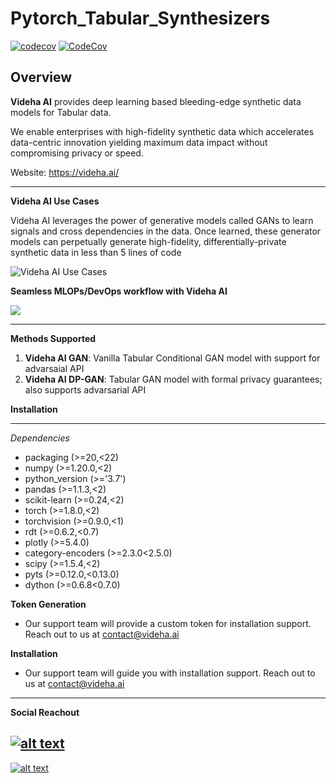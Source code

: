 # Pytorch_Tabular_Synthesizers
[![codecov](https://codecov.io/gh/videha-ai/Tabular_Synthesizers/branch/main/graph/badge.svg?token=5VSP2B3Y4Y)](https://codecov.io/gh/videha-ai/Tabular_Synthesizers)
[![CodeCov](https://github.com/videha-ai/Tabular_Synthesizers/actions/workflows/codeconv.yml/badge.svg)](https://github.com/videha-ai/Tabular_Synthesizers/actions/workflows/codeconv.yml)


**Overview**
---
**Videha AI** provides deep learning based bleeding-edge synthetic data models for Tabular data.

We enable enterprises with high-fidelity synthetic data which accelerates data-centric innovation yielding maximum data impact without compromising privacy or speed.

Website: https://videha.ai/

---     

**Videha AI Use Cases**

Videha AI leverages the power of generative models called GANs to learn signals and cross dependencies in the data. Once learned, these generator models can perpetually generate high-fidelity, differentially-private synthetic data in less than 5 lines of code

![](https://i.imgur.com/bXaJXZl.png "Videha AI Use Cases")

**Seamless MLOPs/DevOps workflow with Videha AI**

![](https://i.imgur.com/R0dTQZ6.png)

---

 **Methods Supported**

1. **Videha AI GAN**: Vanilla Tabular Conditional GAN model with support for advarsaial API 
2. **Videha AI DP-GAN**:  Tabular GAN model with formal privacy guarantees; also supports advarsarial API


**Installation**
___

*Dependencies*

- packaging (>=20,<22)
- numpy (>=1.20.0,<2)
- python_version (>='3.7')
- pandas (>=1.1.3,<2)
- scikit-learn (>=0.24,<2)
- torch (>=1.8.0,<2)
- torchvision  (>=0.9.0,<1)
- rdt (>=0.6.2,<0.7)
- plotly (>=5.4.0)
- category-encoders (>=2.3.0<2.5.0)
- scipy (>=1.5.4,<2)
- pyts  (>=0.12.0,<0.13.0)
- dython (>=0.6.8<0.7.0)



**Token Generation**
- Our support team will provide a custom token for installation support. Reach out to us at contact@videha.ai 


**Installation**
- Our support team will guide you with installation support. Reach out to us at contact@videha.ai

---

**Social Reachout**


[![alt text][1.1]][1]
---

[![alt text][2.1]][2]


[1.1]: https://i.imgur.com/YCdR3o9.png 
[1]:   https://twitter.com/VidehaAI

[2.1]: https://i.imgur.com/rwYRqn6.png
[2]:https://www.linkedin.com/company/videha-ai/


